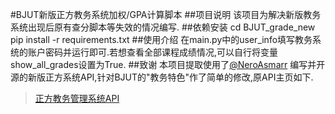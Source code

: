 #BJUT新版正方教务系统加权/GPA计算脚本
##项目说明
该项目为解决新版教务系统出现后原有查分脚本等失效的情况编写.
##依赖安装
cd BJUT_grade_new\
pip install -r requirements.txt
##使用介绍
在main.py中的user_info填写教务系统的账户密码并运行即可.若想查看全部课程成绩情况,可以自行将变量show_all_grades设置为True.
##致谢
本项目提取使用了[@NeroAsmarr](https://github.com/NeroAsmarr) 编写并开源的新版正方系统API,针对BJUT的"教务特色"作了简单的修改,原API主页如下.
> [正方教务管理系统API](https://neroasmar.top/zfnew/)
